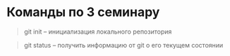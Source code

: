 # Команды по 3 семинару

> git init – инициализация локального репозитория

> git status – получить информацию от git о его текущем состоянии
